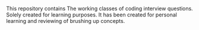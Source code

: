 This repository contains The working classes of coding interview questions.
Solely created for learning purposes.
It has been created for personal learning and reviewing of brushing up concepts.
